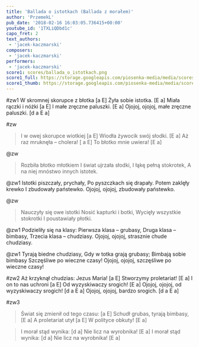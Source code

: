 ```yaml
---
title: 'Ballada o istotkach (Ballada z morałem)'
author: 'PrzemekL'
pub_date: '2018-02-16 16:03:05.736415+00:00'
youtube_id: '1TXLiQDbd1c'
capo_fret: 2
text_authors:
 - 'jacek-kaczmarski'
composers:
 - 'jacek-kaczmarski'
performers:
 - 'jacek-kaczmarski'
score1: scores/ballada_o_istotkach.png
score1_full: https://storage.googleapis.com/piosenka-media/media/scores/ballada_o_istotkach.png
score1_thumb: https://storage.googleapis.com/piosenka-media/media/scores/ballada_o_istotkach.png.180x0_q85_upscale.png
---
```


#zw1
W skromnej skorupce z błotka [a E]
Żyła sobie istotka. [E a]
Miała rączki i nóżki [a E]
I małe zręczne paluszki. [E a]
Ojojoj, ojojoj, małe zręczne paluszki. [d a E a]

#zw
>I w owej skorupce wiotkiej [a E]
>Wiodła żywocik swój słodki. [E a]
>Aż raz mruknęła – cholera! [ a E]
>To błotko mnie uwiera! [E a]

@zw
>Rozbiła błotko młotkiem
>I świat ujrzała słodki,
>I łąkę pełną stokrotek,
>A na niej mnóstwo innych istotek.

@zw1
Istotki piszczały, prychały,
Po pyszczkach się drapały.
Potem zaklęły krewko
I zbudowały państewko.
Ojojoj, ojojoj, zbudowały państewko.

@zw
>Nauczyły się owe istotki
>Nosić kapturki i botki,
>Wycięły wszystkie stokrotki
>I poustawiały płotki.

@zw1
Podzieliły się na klasy:
Pierwsza klasa – grubasy,
Druga klasa – bimbasy,
Trzecia klasa – chudziasy.
Ojojoj, ojojoj, strasznie chude chudziasy.

@zw1
Tyrają biedne chudziasy,
Gdy w totka grają grubasy;
Bimbają sobie bimbasy
Szczęśliwe po wieczne czasy!
Ojojoj, ojojoj, szczęśliwe po wieczne czasy!

#zw2
Aż krzyknął chudzias: Jezus Maria! [a E]
Stworzymy proletariat! [E a]
I on to nas uchroni [a E]
Od wyzyskiwaczy srogich! [E a]
Ojojoj, ojojoj, od wyzyskiwaczy srogich! [d a E a]
Ojojoj, ojojoj, bardzo srogich. [d a E a]

#zw3
>Świat się zmienił od tego czasu: [a E]
>Schudł grubas, tyrają bimbasy, [E a]
>A proletariat utył [a E]
>W polityce obkuty! [E a]

>I morał stąd wynika: [d a]
>Nie licz na wyrobnika! [E a]
>I morał stąd wynika: [d a]
>Nie licz na wyrobnika! [E a]